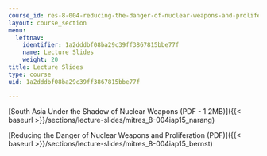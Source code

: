 ```yaml
---
course_id: res-8-004-reducing-the-danger-of-nuclear-weapons-and-proliferation-january-iap-2015
layout: course_section
menu:
  leftnav:
    identifier: 1a2dddbf08ba29c39ff3867815bbe77f
    name: Lecture Slides
    weight: 20
title: Lecture Slides
type: course
uid: 1a2dddbf08ba29c39ff3867815bbe77f

---
```


[South Asia Under the Shadow of Nuclear Weapons (PDF - 1.2MB)]({{< baseurl >}}/sections/lecture-slides/mitres_8-004iap15_narang)

[Reducing the Danger of Nuclear Weapons and Proliferation (PDF)]({{< baseurl >}}/sections/lecture-slides/mitres_8-004iap15_bernst)